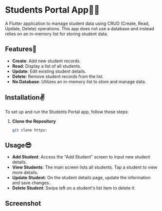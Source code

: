 # Students Portal App🙍🏻

A Flutter application to manage student data using CRUD (Create, Read, Update, Delete) operations. This app does not use a database and instead relies on an in-memory list for storing student data.

## Features🚀

- **Create**: Add new student records.
- **Read**: Display a list of all students.
- **Update**: Edit existing student details.
- **Delete**: Remove student records from the list.
- **No Database**: Utilizes an in-memory list to store and manage data.

## Installation✌️

To set up and run the Students Portal app, follow these steps:

1. **Clone the Repository**

   ```bash
   git clone https:

 ## Usage😎

 - **Add Student**: Access the "Add Student" screen to input new student details.
 - **View Students**: The main screen lists all students. Tap a student to view more details.
 - **Update Student**: On the student details page, update the information and save changes..
 - **Delete Student**: Swipe left on a student's list item to delete it.


 ## Screenshot
 
 
